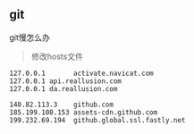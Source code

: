 
## git

git慢怎么办

> 修改hosts文件

```
127.0.0.1       activate.navicat.com
127.0.0.1 api.reallusion.com
127.0.0.1 da.reallusion.com

140.82.113.3    github.com
185.199.108.153 assets-cdn.github.com
199.232.69.194  github.global.ssl.fastly.net
```